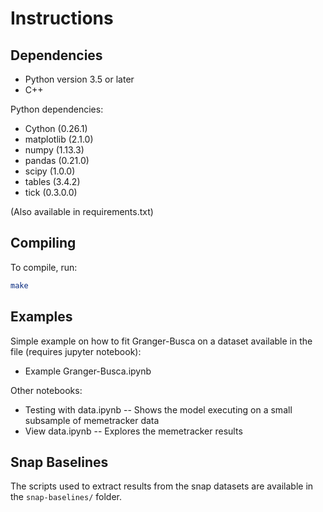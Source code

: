 # Instructions

## Dependencies

* Python version 3.5 or later
* C++

Python dependencies:

* Cython (0.26.1)
* matplotlib (2.1.0)
* numpy (1.13.3)
* pandas (0.21.0)
* scipy (1.0.0)
* tables (3.4.2)
* tick (0.3.0.0)

(Also available in requirements.txt)

## Compiling

To compile, run:

```bash
make
```

## Examples

Simple example on how to fit Granger-Busca on a dataset available in the file
(requires jupyter notebook):

* Example Granger-Busca.ipynb

Other notebooks:

* Testing with data.ipynb -- Shows the model executing on a small subsample
  of memetracker data
* View data.ipynb -- Explores the memetracker results

## Snap Baselines

The scripts used to extract results from the snap datasets are available in
the `snap-baselines/` folder.
